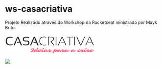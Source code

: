 





# ws-casacriativa
Projeto Realizado através do Workshop da Rocketseat ministrado por Mayk Brito.




![](public/logo-casa-criativa.png)


![](public/demo/demo.gif)






